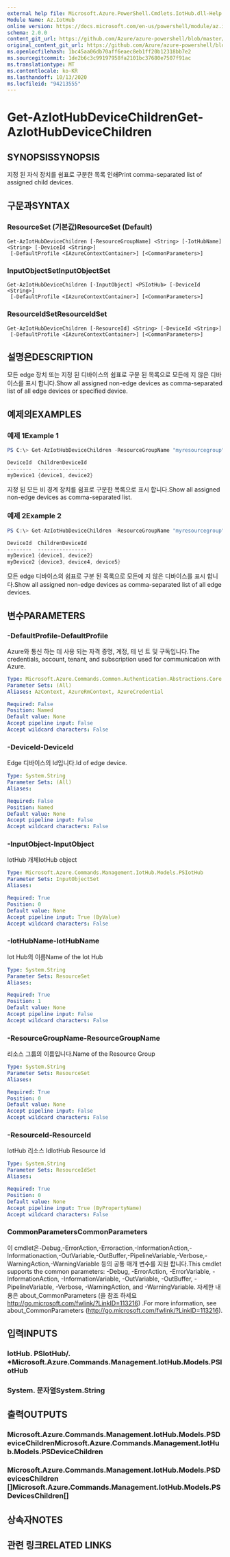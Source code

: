 ```yaml
---
external help file: Microsoft.Azure.PowerShell.Cmdlets.IotHub.dll-Help.xml
Module Name: Az.IotHub
online version: https://docs.microsoft.com/en-us/powershell/module/az.iothub/get-aziothubdevicechildren
schema: 2.0.0
content_git_url: https://github.com/Azure/azure-powershell/blob/master/src/IotHub/IotHub/help/Get-AzIotHubDeviceChildren.md
original_content_git_url: https://github.com/Azure/azure-powershell/blob/master/src/IotHub/IotHub/help/Get-AzIotHubDeviceChildren.md
ms.openlocfilehash: 1bc45aa06db70aff6eaec8eb1ff20b12318bb7e2
ms.sourcegitcommit: 1de2b6c3c99197958fa2101bc37680e7507f91ac
ms.translationtype: MT
ms.contentlocale: ko-KR
ms.lasthandoff: 10/13/2020
ms.locfileid: "94213555"
---
```

# <span data-ttu-id="a7276-101">Get-AzIotHubDeviceChildren</span><span class="sxs-lookup"><span data-stu-id="a7276-101">Get-AzIotHubDeviceChildren</span></span>

## <span data-ttu-id="a7276-102">SYNOPSIS</span><span class="sxs-lookup"><span data-stu-id="a7276-102">SYNOPSIS</span></span>
<span data-ttu-id="a7276-103">지정 된 자식 장치를 쉼표로 구분한 목록 인쇄</span><span class="sxs-lookup"><span data-stu-id="a7276-103">Print comma-separated list of assigned child devices.</span></span>

## <span data-ttu-id="a7276-104">구문과</span><span class="sxs-lookup"><span data-stu-id="a7276-104">SYNTAX</span></span>

### <span data-ttu-id="a7276-105">ResourceSet (기본값)</span><span class="sxs-lookup"><span data-stu-id="a7276-105">ResourceSet (Default)</span></span>
```
Get-AzIotHubDeviceChildren [-ResourceGroupName] <String> [-IotHubName] <String> [-DeviceId <String>]
 [-DefaultProfile <IAzureContextContainer>] [<CommonParameters>]
```

### <span data-ttu-id="a7276-106">InputObjectSet</span><span class="sxs-lookup"><span data-stu-id="a7276-106">InputObjectSet</span></span>
```
Get-AzIotHubDeviceChildren [-InputObject] <PSIotHub> [-DeviceId <String>]
 [-DefaultProfile <IAzureContextContainer>] [<CommonParameters>]
```

### <span data-ttu-id="a7276-107">ResourceIdSet</span><span class="sxs-lookup"><span data-stu-id="a7276-107">ResourceIdSet</span></span>
```
Get-AzIotHubDeviceChildren [-ResourceId] <String> [-DeviceId <String>]
 [-DefaultProfile <IAzureContextContainer>] [<CommonParameters>]
```

## <span data-ttu-id="a7276-108">설명은</span><span class="sxs-lookup"><span data-stu-id="a7276-108">DESCRIPTION</span></span>
<span data-ttu-id="a7276-109">모든 edge 장치 또는 지정 된 디바이스의 쉼표로 구분 된 목록으로 모든에 지 않은 디바이스를 표시 합니다.</span><span class="sxs-lookup"><span data-stu-id="a7276-109">Show all assigned non-edge devices as comma-separated list of all edge devices or specified device.</span></span>

## <span data-ttu-id="a7276-110">예제의</span><span class="sxs-lookup"><span data-stu-id="a7276-110">EXAMPLES</span></span>

### <span data-ttu-id="a7276-111">예제 1</span><span class="sxs-lookup"><span data-stu-id="a7276-111">Example 1</span></span>
```powershell
PS C:\> Get-AzIotHubDeviceChildren -ResourceGroupName "myresourcegroup" -IotHubName "myiothub" -DeviceId "myDevice1"

DeviceId  ChildrenDeviceId
--------  ----------------
myDevice1 {device1, device2}
```

<span data-ttu-id="a7276-112">지정 된 모든 비 경계 장치를 쉼표로 구분한 목록으로 표시 합니다.</span><span class="sxs-lookup"><span data-stu-id="a7276-112">Show all assigned non-edge devices as comma-separated list.</span></span>

### <span data-ttu-id="a7276-113">예제 2</span><span class="sxs-lookup"><span data-stu-id="a7276-113">Example 2</span></span>
```powershell
PS C:\> Get-AzIotHubDeviceChildren -ResourceGroupName "myresourcegroup" -IotHubName "myiothub"

DeviceId  ChildrenDeviceId
--------  ----------------
myDevice1 {device1, device2}
myDevice2 {device3, device4, device5}
```

<span data-ttu-id="a7276-114">모든 edge 디바이스의 쉼표로 구분 된 목록으로 모든에 지 않은 디바이스를 표시 합니다.</span><span class="sxs-lookup"><span data-stu-id="a7276-114">Show all assigned non-edge devices as comma-separated list of all edge devices.</span></span>

## <span data-ttu-id="a7276-115">변수</span><span class="sxs-lookup"><span data-stu-id="a7276-115">PARAMETERS</span></span>

### <span data-ttu-id="a7276-116">-DefaultProfile</span><span class="sxs-lookup"><span data-stu-id="a7276-116">-DefaultProfile</span></span>
<span data-ttu-id="a7276-117">Azure와 통신 하는 데 사용 되는 자격 증명, 계정, 테 넌 트 및 구독입니다.</span><span class="sxs-lookup"><span data-stu-id="a7276-117">The credentials, account, tenant, and subscription used for communication with Azure.</span></span>

```yaml
Type: Microsoft.Azure.Commands.Common.Authentication.Abstractions.Core.IAzureContextContainer
Parameter Sets: (All)
Aliases: AzContext, AzureRmContext, AzureCredential

Required: False
Position: Named
Default value: None
Accept pipeline input: False
Accept wildcard characters: False
```

### <span data-ttu-id="a7276-118">-DeviceId</span><span class="sxs-lookup"><span data-stu-id="a7276-118">-DeviceId</span></span>
<span data-ttu-id="a7276-119">Edge 디바이스의 Id입니다.</span><span class="sxs-lookup"><span data-stu-id="a7276-119">Id of edge device.</span></span>

```yaml
Type: System.String
Parameter Sets: (All)
Aliases:

Required: False
Position: Named
Default value: None
Accept pipeline input: False
Accept wildcard characters: False
```

### <span data-ttu-id="a7276-120">-InputObject</span><span class="sxs-lookup"><span data-stu-id="a7276-120">-InputObject</span></span>
<span data-ttu-id="a7276-121">IotHub 개체</span><span class="sxs-lookup"><span data-stu-id="a7276-121">IotHub object</span></span>

```yaml
Type: Microsoft.Azure.Commands.Management.IotHub.Models.PSIotHub
Parameter Sets: InputObjectSet
Aliases:

Required: True
Position: 0
Default value: None
Accept pipeline input: True (ByValue)
Accept wildcard characters: False
```

### <span data-ttu-id="a7276-122">-IotHubName</span><span class="sxs-lookup"><span data-stu-id="a7276-122">-IotHubName</span></span>
<span data-ttu-id="a7276-123">Iot Hub의 이름</span><span class="sxs-lookup"><span data-stu-id="a7276-123">Name of the Iot Hub</span></span>

```yaml
Type: System.String
Parameter Sets: ResourceSet
Aliases:

Required: True
Position: 1
Default value: None
Accept pipeline input: False
Accept wildcard characters: False
```

### <span data-ttu-id="a7276-124">-ResourceGroupName</span><span class="sxs-lookup"><span data-stu-id="a7276-124">-ResourceGroupName</span></span>
<span data-ttu-id="a7276-125">리소스 그룹의 이름입니다.</span><span class="sxs-lookup"><span data-stu-id="a7276-125">Name of the Resource Group</span></span>

```yaml
Type: System.String
Parameter Sets: ResourceSet
Aliases:

Required: True
Position: 0
Default value: None
Accept pipeline input: False
Accept wildcard characters: False
```

### <span data-ttu-id="a7276-126">-ResourceId</span><span class="sxs-lookup"><span data-stu-id="a7276-126">-ResourceId</span></span>
<span data-ttu-id="a7276-127">IotHub 리소스 Id</span><span class="sxs-lookup"><span data-stu-id="a7276-127">IotHub Resource Id</span></span>

```yaml
Type: System.String
Parameter Sets: ResourceIdSet
Aliases:

Required: True
Position: 0
Default value: None
Accept pipeline input: True (ByPropertyName)
Accept wildcard characters: False
```

### <span data-ttu-id="a7276-128">CommonParameters</span><span class="sxs-lookup"><span data-stu-id="a7276-128">CommonParameters</span></span>
<span data-ttu-id="a7276-129">이 cmdlet은-Debug,-ErrorAction,-Erroraction,-InformationAction,-Informationaction,-OutVariable,-OutBuffer,-PipelineVariable,-Verbose,-WarningAction,-WarningVariable 등의 공통 매개 변수를 지원 합니다.</span><span class="sxs-lookup"><span data-stu-id="a7276-129">This cmdlet supports the common parameters: -Debug, -ErrorAction, -ErrorVariable, -InformationAction, -InformationVariable, -OutVariable, -OutBuffer, -PipelineVariable, -Verbose, -WarningAction, and -WarningVariable.</span></span> <span data-ttu-id="a7276-130">자세한 내용은 about_CommonParameters (을 참조 하세요 http://go.microsoft.com/fwlink/?LinkID=113216) .</span><span class="sxs-lookup"><span data-stu-id="a7276-130">For more information, see about_CommonParameters (http://go.microsoft.com/fwlink/?LinkID=113216).</span></span>

## <span data-ttu-id="a7276-131">입력</span><span class="sxs-lookup"><span data-stu-id="a7276-131">INPUTS</span></span>

### <span data-ttu-id="a7276-132">IotHub. PSIotHub/. \*</span><span class="sxs-lookup"><span data-stu-id="a7276-132">Microsoft.Azure.Commands.Management.IotHub.Models.PSIotHub</span></span>

### <span data-ttu-id="a7276-133">System. 문자열</span><span class="sxs-lookup"><span data-stu-id="a7276-133">System.String</span></span>

## <span data-ttu-id="a7276-134">출력</span><span class="sxs-lookup"><span data-stu-id="a7276-134">OUTPUTS</span></span>

### <span data-ttu-id="a7276-135">Microsoft.Azure.Commands.Management.IotHub.Models.PSDeviceChildren</span><span class="sxs-lookup"><span data-stu-id="a7276-135">Microsoft.Azure.Commands.Management.IotHub.Models.PSDeviceChildren</span></span>

### <span data-ttu-id="a7276-136">Microsoft.Azure.Commands.Management.IotHub.Models.PSDevicesChildren []</span><span class="sxs-lookup"><span data-stu-id="a7276-136">Microsoft.Azure.Commands.Management.IotHub.Models.PSDevicesChildren[]</span></span>

## <span data-ttu-id="a7276-137">상속자</span><span class="sxs-lookup"><span data-stu-id="a7276-137">NOTES</span></span>

## <span data-ttu-id="a7276-138">관련 링크</span><span class="sxs-lookup"><span data-stu-id="a7276-138">RELATED LINKS</span></span>
